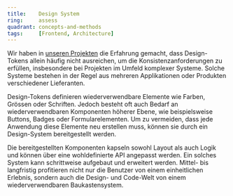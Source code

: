 ```yaml
---
title:    Design System
ring:     assess  
quadrant: concepts-and-methods
tags:     [Frontend, Architecture]
---
```


Wir haben in [unseren Projekten](https://inventage.com/projekte/vp-bank-design-system) die Erfahrung gemacht, dass Design-Tokens allein häufig nicht ausreichen, um die
Konsistenzanforderungen zu erfüllen, insbesondere bei Projekten im Umfeld komplexer Systeme. Solche Systeme bestehen in
der Regel aus mehreren Applikationen oder Produkten verschiedener Lieferanten.

Design-Tokens definieren wiederverwendbare Elemente wie Farben, Grössen oder Schriften. Jedoch besteht oft auch
Bedarf an wiederverwendbaren Komponenten höherer Ebene, wie beispielsweise Buttons, Badges oder Formularelementen.
Um zu vermeiden, dass jede Anwendung diese Elemente neu erstellen muss, können sie durch ein Design-System bereitgestellt werden.

Die bereitgestellten Komponenten kapseln sowohl Layout als auch Logik und können über eine wohldefinierte API
angepasst werden. Ein solches System kann schrittweise aufgebaut und erweitert werden. Mittel- bis langfristig
profitieren nicht nur die Benutzer von einem einheitlichen Erlebnis, sondern auch die Design- und Code-Welt von einem
wiederverwendbaren Baukastensystem.
